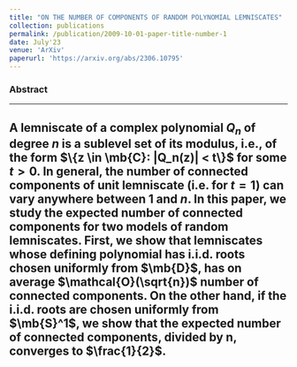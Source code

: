 ```yaml
---
title: "ON THE NUMBER OF COMPONENTS OF RANDOM POLYNOMIAL LEMNISCATES"
collection: publications
permalink: /publication/2009-10-01-paper-title-number-1
date: July'23
venue: 'ArXiv'
paperurl: 'https://arxiv.org/abs/2306.10795'
---
```


### Abstract
---
A lemniscate of a complex polynomial $Q_n$ of degree $n$ is a sublevel set of its modulus, i.e., of the form $\{z \in \mb{C}: |Q_n(z)| < t\}$ for some $t>0.$ In general, the number of connected components of unit lemniscate (i.e. for $t=1$) can vary anywhere between 1 and $n$. In this paper, we study the expected number of connected components for two models of random lemniscates. First, we show that lemniscates whose defining polynomial
has i.i.d. roots chosen uniformly from $\mb{D}$, has on average $\mathcal{O}(\sqrt{n})$ number of connected components. On the other hand, if the i.i.d. roots are chosen uniformly from $\mb{S}^1$, we show
that the expected number of connected components, divided by n,
converges to $\frac{1}{2}$.
---
